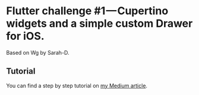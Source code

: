 # Flutter challenge #1 — Cupertino widgets and a simple custom Drawer for iOS.

Based on Wg by Sarah-D.

## Tutorial

You can find a step by step tutorial on [my Medium article](https://medium.com/glottery/dribbble-challenge-1-cupertino-widgets-and-a-simple-custom-drawer-for-ios-1c3a2cd4d221).
